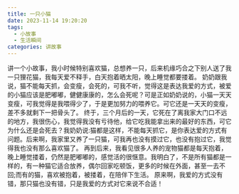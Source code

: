 ```yaml
---
title: 一只小猫
date: 2023-11-14 19:20:20
tags:
  - 小故事
  - 生活瞬间
categories: 讲故事
---
```

  讲一个小故事，我小时候特别喜欢猫，总想养一只，后来机缘巧合之下别人送了我一只狸花猫，我每天爱不释手，白天抱着晒太阳，晚上睡觉都要搂着。
  奶奶跟我说，猫不能每天抓，会变瘦，会死的，可我不听，觉得这是表达我爱的方式，被爱的小猫应该是肥嘟嘟，健健康康的，怎么会死呢？可是正如奶奶说的，小猫一天天变瘦，可我觉得是我喂得少了，于是更加努力的喂养它。可它还是一天天的变瘦，差不多就剩下一把骨头了。
  终于，三个月后的一天，它死在了离我家大门口不远的地方，我很伤心，我觉得我没有亏待他，给它吃我能拿出来的最好的东西，可它为什么还是会死去？我奶奶说:猫都是这样，不能每天抓它，是你表达爱的方式有问题。后来啊，我家里又养了一只猫，可我再也没有摸过它，也没有抱过它，我觉得我也没有那么喜欢猫了。
  再到后来，我看见很多人养的宠物猫都是每天抱着，晚上睡觉搂着，仍然是肥嘟嘟的，感觉活的很惬意。我明白了，不是所有猫都是一样的，有一种猫它适合放养，偶尔回家吃顿饭，更多的时候在外面，甚至一去不回;而有的猫，喜欢被抱着，被搂着，在陪伴下生活。
  原来啊，我爱的方式没有错，那只猫也没有错，只是我爱的方式对它来说不合适！
